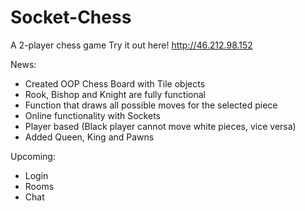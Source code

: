 # Socket-Chess
A 2-player chess game
Try it out here! http://46.212.98.152

News:
- Created OOP Chess Board with Tile objects
- Rook, Bishop and Knight are fully functional
- Function that draws all possible moves for the selected piece
- Online functionality with Sockets
- Player based (Black player cannot move white pieces, vice versa)
- Added Queen, King and Pawns

Upcoming:
- Login
- Rooms
- Chat
